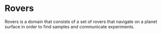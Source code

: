 # Rovers

Rovers is a domain that consists of a set of rovers that navigate on a planet surface in order to find samples and communicate experiments.